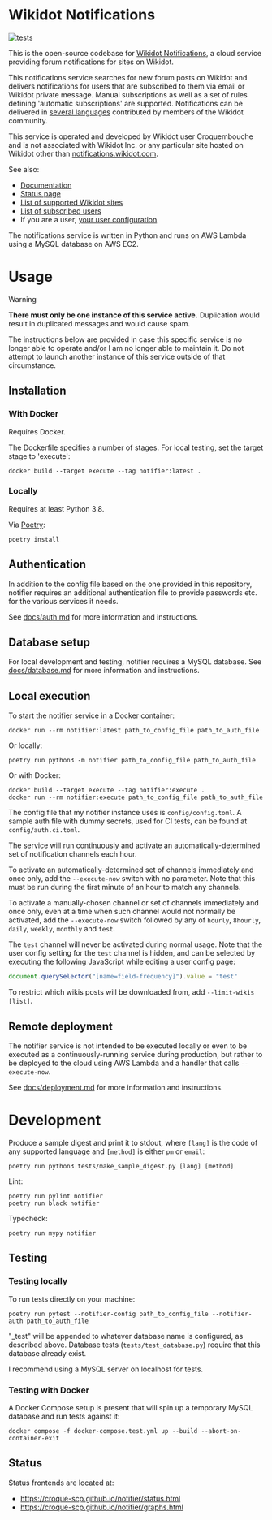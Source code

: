 # Wikidot Notifications

[![tests](https://github.com/croque-scp/notifier/actions/workflows/tests.yml/badge.svg)](https://github.com/croque-scp/notifier/actions/workflows/tests.yml)

This is the open-source codebase for [Wikidot Notifications](http://notifications.wikidot.com?utm_source=github&utm_medium=referral&utm_campaign=ghreadme), a cloud service providing forum notifications for sites on Wikidot.

This notifications service searches for new forum posts on Wikidot and delivers notifications for users that are subscribed to them via email or Wikidot private message. Manual subscriptions as well as a set of rules defining 'automatic subscriptions' are supported. Notifications can be delivered in [several languages](http://notifications.wikidot.com/faq#languages?utm_source=github&utm_medium=referral&utm_campaign=ghreadme) contributed by members of the Wikidot community.

This service is operated and developed by Wikidot user Croquembouche and is not associated with Wikidot Inc. or any particular site hosted on Wikidot other than [notifications.wikidot.com](http://notifications.wikidot.com?utm_source=github&utm_medium=referral&utm_campaign=ghreadme).

See also:

* [Documentation](http://notifications.wikidot.com/faq?utm_source=github&utm_medium=referral&utm_campaign=ghreadme)
* [Status page](http://notifications.wikidot.com/status?utm_source=github&utm_medium=referral&utm_campaign=ghreadme)
* [List of supported Wikidot sites](http://notifications.wikidot.com/wikis?utm_source=github&utm_medium=referral&utm_campaign=ghreadme)
* [List of subscribed users](http://notifications.wikidot.com/users?utm_source=github&utm_medium=referral&utm_campaign=ghreadme)
* If you are a user, [your user configuration](http://notifications.wikidot.com/redirect-to-your-config?utm_source=github&utm_medium=referral&utm_campaign=ghreadme)

The notifications service is written in Python and runs on AWS Lambda using a MySQL database on AWS EC2.

# Usage

> [!WARNING]
> **There must only be one instance of this service active.** Duplication would result in duplicated messages and would cause spam.
> 
> The instructions below are provided in case this specific service is no longer able to operate and/or I am no longer able to maintain it. Do not attempt to launch another instance of this service outside of that circumstance.

## Installation

### With Docker

Requires Docker.

The Dockerfile specifies a number of stages. For local testing, set the target stage to 'execute':

```shell
docker build --target execute --tag notifier:latest .
```

### Locally

Requires at least Python 3.8.

Via [Poetry](https://python-poetry.org/):

```shell
poetry install
```

## Authentication

In addition to the config file based on the one provided in this repository, notifier requires an additional authentication file to provide passwords etc. for the various services it needs.

See [docs/auth.md](/docs/auth.md) for more information and instructions.

## Database setup

For local development and testing, notifier requires a MySQL database. See [docs/database.md](/docs/database.md) for more information and instructions.

## Local execution

To start the notifier service in a Docker container:

```shell
docker run --rm notifier:latest path_to_config_file path_to_auth_file
```

Or locally:

```shell
poetry run python3 -m notifier path_to_config_file path_to_auth_file
```

Or with Docker:

```shell
docker build --target execute --tag notifier:execute .
docker run --rm notifier:execute path_to_config_file path_to_auth_file
```

The config file that my notifier instance uses is `config/config.toml`. A
sample auth file with dummy secrets, used for CI tests, can be found at
`config/auth.ci.toml`.

The service will run continuously and activate an automatically-determined
set of notification channels each hour.

To activate an automatically-determined set of channels immediately and
once only, add the `--execute-now` switch with no parameter. Note that this
must be run during the first minute of an hour to match any channels.

To activate a manually-chosen channel or set of channels immediately and
once only, even at a time when such channel would not normally be
activated, add the `--execute-now` switch followed by any of `hourly`,
`8hourly`, `daily`, `weekly`, `monthly` and `test`.

The `test` channel will never be activated during normal usage. Note that
the user config setting for the `test` channel is hidden, and can be
selected by executing the following JavaScript while editing a user config
page:

```js
document.querySelector("[name=field-frequency]").value = "test"
```

To restrict which wikis posts will be downloaded from, add `--limit-wikis
[list]`.

## Remote deployment

The notifier service is not intended to be executed locally or even to be
executed as a continuously-running service during production, but rather to
be deployed to the cloud using AWS Lambda and a handler that calls
`--execute-now`.

See [docs/deployment.md](/docs/deployment.md) for more information and instructions.

# Development

Produce a sample digest and print it to stdout, where `[lang]` is the code
of any supported language and `[method]` is either `pm` or `email`:

```shell
poetry run python3 tests/make_sample_digest.py [lang] [method]
```

Lint:

```shell
poetry run pylint notifier
poetry run black notifier
```

Typecheck:

```shell
poetry run mypy notifier
```

## Testing

### Testing locally

To run tests directly on your machine:

```shell
poetry run pytest --notifier-config path_to_config_file --notifier-auth path_to_auth_file
```

"_test" will be appended to whatever database name is configured, as
described above. Database tests (`tests/test_database.py`) require that
this database already exist.

I recommend using a MySQL server on localhost for tests.

### Testing with Docker

A Docker Compose setup is present that will spin up a temporary MySQL database
and run tests against it:

```shell
docker compose -f docker-compose.test.yml up --build --abort-on-container-exit
```

## Status

Status frontends are located at:

* https://croque-scp.github.io/notifier/status.html
* https://croque-scp.github.io/notifier/graphs.html
